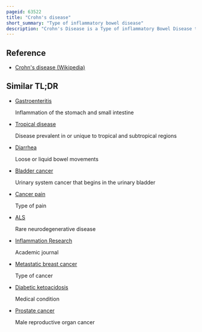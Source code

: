 ```yaml
---
pageid: 63522
title: "Crohn's disease"
short_summary: "Type of inflammatory bowel disease"
description: "Crohn's Disease is a Type of inflammatory Bowel Disease that may affect any Segment of the gastrointestinal Tract. Symptoms include abdominal Pain Diarrhea Fever abdominal Distension and weight Loss. Complications outside of the gastrointestinal tract may include anemia, skin rashes, arthritis, inflammation of the eye, and fatigue. Skin Rashes may be due to Infections and include pyoderma Gangrenosum or Erythema Nodosum. Bowel Obstruction can occur as a Complication of chronic Inflammation and those with the Disease are at greater Risk of Colon Cancer and small Bowel Cancer."
---
```


## Reference

- [Crohn's disease (Wikipedia)](https://en.wikipedia.org/?curid=63522)

## Similar TL;DR

- [Gastroenteritis](/tldr/en/gastroenteritis)

  Inflammation of the stomach and small intestine

- [Tropical disease](/tldr/en/tropical-disease)

  Disease prevalent in or unique to tropical and subtropical regions

- [Diarrhea](/tldr/en/diarrhea)

  Loose or liquid bowel movements

- [Bladder cancer](/tldr/en/bladder-cancer)

  Urinary system cancer that begins in the urinary bladder

- [Cancer pain](/tldr/en/cancer-pain)

  Type of pain

- [ALS](/tldr/en/als)

  Rare neurodegenerative disease

- [Inflammation Research](/tldr/en/inflammation-research)

  Academic journal

- [Metastatic breast cancer](/tldr/en/metastatic-breast-cancer)

  Type of cancer

- [Diabetic ketoacidosis](/tldr/en/diabetic-ketoacidosis)

  Medical condition

- [Prostate cancer](/tldr/en/prostate-cancer)

  Male reproductive organ cancer
